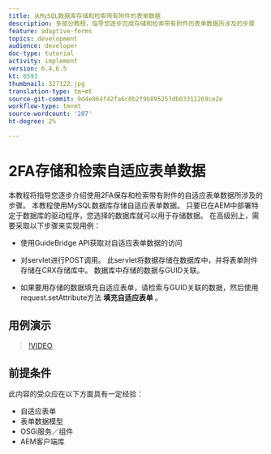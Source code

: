 ```yaml
---
title: 从MySQL数据库存储和检索带有附件的表单数据
description: 多部分教程，指导您逐步完成存储和检索带有附件的表单数据所涉及的步骤
feature: adaptive-forms
topics: development
audience: developer
doc-type: tutorial
activity: implement
version: 6.4,6.5
kt: 6593
thumbnail: 327122.jpg
translation-type: tm+mt
source-git-commit: 9d4e864f42fa6c0b2f9b895257db03311269ce2e
workflow-type: tm+mt
source-wordcount: '207'
ht-degree: 2%

---
```



# 2FA存储和检索自适应表单数据

本教程将指导您逐步介绍使用2FA保存和检索带有附件的自适应表单数据所涉及的步骤。 本教程使用MySQL数据库存储自适应表单数据。 只要已在AEM中部署特定于数据库的驱动程序，您选择的数据库就可以用于存储数据。 在高级别上，需要采取以下步骤来实现用例：

* 使用GuideBridge API获取对自适应表单数据的访问

* 对servlet进行POST调用。 此servlet将数据存储在数据库中，并将表单附件存储在CRX存储库中。 数据库中存储的数据与GUID关联。

* 如果要用存储的数据填充自适应表单，请检索与GUID关联的数据，然后使用request.setAttribute方法 **填充自适应表单** 。

## 用例演示

>[!VIDEO](https://video.tv.adobe.com/v/327122?quality=9&learn=on)

## 前提条件

此内容的受众应在以下方面具有一定经验：

* 自适应表单
* 表单数据模型
* OSGi服务／组件
* AEM客户端库
